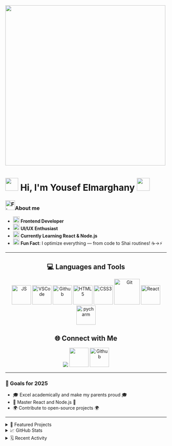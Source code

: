 

<img src="https://user-images.githubusercontent.com/74038190/225813708-98b745f2-7d22-48cf-9150-083f1b00d6c9.gif" width="500&layout=compact&theme=radical&hide_border=false">
  
</div>

# <img src="https://github.com/Anmol-Baranwal/Cool-GIFs-For-GitHub/assets/74038190/47eb2734-addb-46da-b4dd-5e1616cd3853" width="40"> Hi, I'm Yousef Elmarghany  <img src="https://github.com/Anmol-Baranwal/Cool-GIFs-For-GitHub/assets/74038190/47eb2734-addb-46da-b4dd-5e1616cd3853" width="40">
### <img src="https://user-images.githubusercontent.com/74038190/216122041-518ac897-8d92-4c6b-9b3f-ca01dcaf38ee.png" alt="Fire" width="30">About me
- <img src="https://github.com/Anmol-Baranwal/Cool-GIFs-For-GitHub/assets/74038190/2c0eef4b-7b75-42bd-9722-4bea97a2d532" width="20">  **Frontend Developer**
- <img src="https://github.com/Anmol-Baranwal/Cool-GIFs-For-GitHub/assets/74038190/87b72768-3740-4648-b118-c3164ff654cd" width="20"> **UI/UX Enthusiast**
- <img src="https://github.com/Anmol-Baranwal/Cool-GIFs-For-GitHub/assets/74038190/42077049-1939-493e-9a19-47ca5db36643" width="20"> **Currently Learning React & Node.js**
- <img src="https://user-images.githubusercontent.com/74038190/216649417-9acc58df-9186-4132-ad43-819a57babb67.gif" width="20"> **Fun Fact**: I optimize everything — from code to Shai routines! ☕→⚡

---
<div align="center">
  
## 💻 Languages and Tools

<span>
  <img src="https://user-images.githubusercontent.com/74038190/212257454-16e3712e-945a-4ca2-b238-408ad0bf87e6.gif" width="60" title="JS">
  <img src="https://user-images.githubusercontent.com/74038190/212257465-7ce8d493-cac5-494e-982a-5a9deb852c4b.gif" width="60" title="VSCode">
  <img src="https://user-images.githubusercontent.com/74038190/212257468-1e9a91f1-b626-4baa-b15d-5c385dfa7ed2.gif" width="60" title="Github">
  <img src="https://github.com/Anmol-Baranwal/Cool-GIFs-For-GitHub/assets/74038190/29fd6286-4e7b-4d6c-818f-c4765d5e39a9" width="60" title="HTML5">
  <img src="https://github.com/Anmol-Baranwal/Cool-GIFs-For-GitHub/assets/74038190/67f477ed-6624-42da-99f0-1a7b1a16eecb" width="60" title="CSS3">
  <img src="https://user-images.githubusercontent.com/74038190/212281775-b468df30-4edc-4bf8-a4ee-f52e1aaddc86.gif" width="80" title="Git">
  <img src="https://user-images.githubusercontent.com/74038190/212257467-871d32b7-e401-42e8-a166-fcfd7baa4c6b.gif" width="60" title="React">
  <img src="https://github.com/Anmol-Baranwal/Cool-GIFs-For-GitHub/assets/74038190/de038172-e903-4951-926c-755878deb0b4" width="60" title="pycharm">
  
## 🌐 Connect with Me


[<img src="https://github.com/user-attachments/assets/c6a707ac-e1c4-4141-84b7-a38e4ef0241d">](mailto:yousefmarghny@gmail.com)
[<img src="https://user-images.githubusercontent.com/74038190/235294015-47144047-25ab-417c-af1b-6746820a20ff.gif" width="60">](https://discord.com/users/ID)
[<img src="https://user-images.githubusercontent.com/74038190/212257468-1e9a91f1-b626-4baa-b15d-5c385dfa7ed2.gif" width="60" title="Github">](https://github.com/Scadower)

</div>

---

### 🌟 Goals for 2025  
- 🎓 Excel academically and make my parents proud 🎓 
- 🚀 Master React and Node.js  🚀
- 🌍 Contribute to open-source projects 🌍
---



<details> 
<summary>🎯 Featured Projects </summary> 

#### 🖥️ Portfolio Website:
[![Live Demo](https://img.shields.io/badge/_Live%20Demo-000?style=for-the-badge&logo=lapce&logoColor=ffffff&logoSize=50px)](https://scadower.github.io/Dev-Folio/)  [![Code](https://img.shields.io/badge/_Code-fff?style=for-the-badge&logo=codecrafters&logoColor=000&logoSize=50px)](https://github.com/Scadower/Dev-Folio)  

#### 🔐 Login Site  
[![Live Demo](https://img.shields.io/badge/_Live%20Demo-000?style=for-the-badge&logo=lapce&logoColor=ffffff&logoSize=50px)](https://scadower.github.io/Login-Website-Code/)  [![Code](https://img.shields.io/badge/_Code-fff?style=for-the-badge&logo=codecrafters&logoColor=000&logoSize=50px)](https://github.com/Scadower/Login-Website-Code)  
</details>

<details> 
<summary>📈 GitHub Stats</summary>
<div align="center">

<img height="165" src="https://github-readme-stats.vercel.app/api?username=Scadower&show_icons=true&theme=radical&hide_border=true&line_height=24">
<img height="165" src="https://github-readme-stats.vercel.app/api/top-langs/?username=Scadower&layout=compact&theme=radical&hide_border=true">

</div>
</details>

<details> 
<summary>🗓️ Recent Activity</summary>

1. 🔄 Updated portfolio design
2. 🛠️ Fixed responsive issues in login project
3. 📚 Studying React hooks
</details
